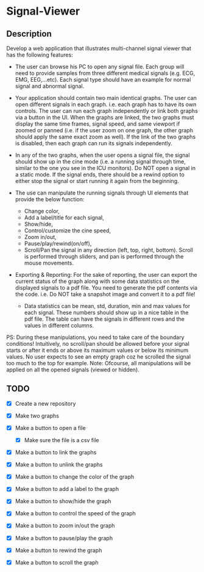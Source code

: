 # Signal-Viewer

## Description
Develop a web application that illustrates multi-channel signal viewer that has the following features:

- The user can browse his PC to open any signal file. Each group will need to provide samples from three different
medical signals (e.g. ECG, EMG, EEG,…etc). Each signal type should have an example for normal signal and abnormal
signal.

- Your application should contain two main identical graphs. The user can open different signals in each graph. i.e. each
graph has to have its own controls. The user can run each graph independently or link both graphs via a button in the UI. When the graphs are linked, the two graphs must display the same time frames, signal speed, and same viewport if
zoomed or panned (i.e. if the user zoom on one graph, the other graph should apply the same exact zoom as well). If
the link of the two graphs is disabled, then each graph can run its signals independently.

- In any of the two graphs, when the user opens a signal file, the signal should show up in the cine mode (i.e. a running
signal through time, similar to the one you see in the ICU monitors). Do NOT open a signal in a static mode. If the
signal ends, there should be a rewind option to either stop the signal or start running it again from the beginning.

- The use can manipulate the running signals through UI elements that provide the below function:
    - Change color,
    - Add a label/title for each signal,
    - Show/hide,
    - Control/customize the cine speed,
    - Zoom in/out,
    - Pause/play/rewind(on/off),
    - Scroll/Pan the signal in any direction (left, top, right, bottom). Scroll is performed through sliders, and pan is performed through the mouse movements.

- Exporting & Reporting: For the sake of reporting, the user can export the current status of the graph along with some
data statistics on the displayed signals to a pdf file. You need to generate the pdf contents via the code. i.e. Do NOT
take a snapshot image and convert it to a pdf file!
    - Data statistics can be mean, std, duration, min and max values for each signal. These numbers should show up in
a nice table in the pdf file. The table can have the signals in different rows and the values in different columns.

PS: During these manipulations, you need to take care of the boundary conditions! Intuitively, no scroll/pan should be
allowed before your signal starts or after it ends or above its maximum values or below its minimum values. No user
expects to see an empty graph coz he scrolled the signal too much to the top for example. Note: Ofcourse, all
manipulations will be applied on all the opened signals (viewed or hidden).

## TODO
- [x] Create a new repository
- [x] Make two graphs
- [x] Make a button to open a file
    - [x] Make sure the file is a csv file
- [x] Make a button to link the graphs
- [x] Make a button to unlink the graphs
- [x] Make a button to change the color of the graph
- [x] Make a button to add a label to the graph
- [x] Make a button to show/hide the graph
- [x] Make a button to control the speed of the graph
- [x] Make a button to zoom in/out the graph
- [x] Make a button to pause/play the graph
- [x] Make a button to rewind the graph
- [x] Make a button to scroll the graph

